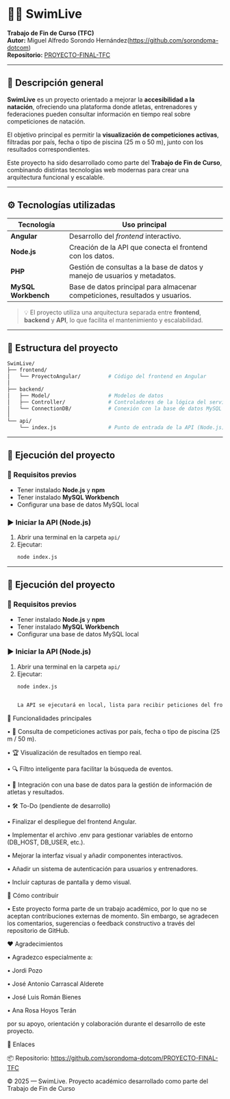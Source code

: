 # 🏊‍♂️ SwimLive

**Trabajo de Fin de Curso (TFC)**  
**Autor:** Miguel Alfredo Sorondo Hernández(https://github.com/sorondoma-dotcom)  
**Repositorio:** [PROYECTO-FINAL-TFC](https://github.com/sorondoma-dotcom/PROYECTO-FINAL-TFC.git)

---

## 📘 Descripción general

**SwimLive** es un proyecto orientado a mejorar la **accesibilidad a la natación**, ofreciendo una plataforma donde atletas, entrenadores y federaciones pueden consultar información en tiempo real sobre competiciones de natación.  

El objetivo principal es permitir la **visualización de competiciones activas**, filtradas por país, fecha o tipo de piscina (25 m o 50 m), junto con los resultados correspondientes.

Este proyecto ha sido desarrollado como parte del **Trabajo de Fin de Curso**, combinando distintas tecnologías web modernas para crear una arquitectura funcional y escalable.

---

## ⚙️ Tecnologías utilizadas

| Tecnología | Uso principal |
|-------------|----------------|
| **Angular** | Desarrollo del *frontend* interactivo. |
| **Node.js** | Creación de la API que conecta el frontend con los datos. |
| **PHP** | Gestión de consultas a la base de datos y manejo de usuarios y metadatos. |
| **MySQL Workbench** | Base de datos principal para almacenar competiciones, resultados y usuarios. |

> 💡 El proyecto utiliza una arquitectura separada entre **frontend**, **backend** y **API**, lo que facilita el mantenimiento y escalabilidad.

---

## 📂 Estructura del proyecto

```bash
SwimLive/
├── frontend/
│   └── ProyectoAngular/         # Código del frontend en Angular
│
├── backend/
│   ├── Model/                   # Modelos de datos
│   ├── Controller/              # Controladores de la lógica del servidor
│   └── ConnectionDB/            # Conexión con la base de datos MySQL
│
└── api/
    └── index.js                 # Punto de entrada de la API (Node.js)

```
---

## 🚀 Ejecución del proyecto

### 🔧 Requisitos previos
- Tener instalado **Node.js** y **npm**
- Tener instalado **MySQL Workbench**
- Configurar una base de datos MySQL local

### ▶️ Iniciar la API (Node.js)
1. Abrir una terminal en la carpeta `api/`
2. Ejecutar:
   ```bash
   node index.js


---

## 🚀 Ejecución del proyecto

### 🔧 Requisitos previos
- Tener instalado **Node.js** y **npm**
- Tener instalado **MySQL Workbench**
- Configurar una base de datos MySQL local

### ▶️ Iniciar la API (Node.js)
1. Abrir una terminal en la carpeta `api/`
2. Ejecutar:
   ```bash
   node index.js


   La API se ejecutará en local, lista para recibir peticiones del frontend.

🧩 Funcionalidades principales

   • 📅 Consulta de competiciones activas por país, fecha o tipo de piscina (25 m / 50 m).

  • 🏆 Visualización de resultados en tiempo real.

  • 🔍 Filtro inteligente para facilitar la búsqueda de eventos.

  • 🧾 Integración con una base de datos para la gestión de información de atletas y resultados.

  • 🛠️ To-Do (pendiente de desarrollo)

  •  Finalizar el despliegue del frontend Angular.

  •  Implementar el archivo .env para gestionar variables de entorno (DB_HOST, DB_USER, etc.).

  • Mejorar la interfaz visual y añadir componentes interactivos.

  • Añadir un sistema de autenticación para usuarios y entrenadores.

  • Incluir capturas de pantalla y demo visual.

🤝 Cómo contribuir

  • Este proyecto forma parte de un trabajo académico, por lo que no se aceptan contribuciones externas de momento.
   Sin embargo, se agradecen los comentarios, sugerencias o feedback constructivo a través del repositorio de GitHub.

❤️ Agradecimientos

 • Agradezco especialmente a:

 • Jordi Pozo

 • José Antonio Carrascal Alderete

 • José Luis Román Bienes

 • Ana Rosa Hoyos Terán

  por su apoyo, orientación y colaboración durante el desarrollo de este proyecto.

🔗 Enlaces

📦 Repositorio: https://github.com/sorondoma-dotcom/PROYECTO-FINAL-TFC

© 2025 — SwimLive. Proyecto académico desarrollado como parte del Trabajo de Fin de Curso
